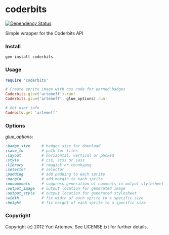 # coderbits

[![Dependency Status](https://gemnasium.com/artemeff/coderbits.png)](https://gemnasium.com/artemeff/coderbits)

Simple wrapper for the Coderbits API

### Install

    gem install coderbits

### Usage

```ruby
require 'coderbits'

# Create sprite image with css code for earned badges
Coderbits.glue('artemeff').run!
Coderbits.glue('artemeff', glue_options).run!

# Get user info
Codebits.get 'artemeff'
```

### Options

_glue_options_:

```ruby
:badge_size     # badges size for download
:save_to        # path for files
:layout         # horizontal, vertical or packed
:style          # css, scss or sass
:library        # rmagick or chunkypng
:selector       # selector
:padding        # add padding to each sprite
:margin         # add margin to each sprite
:nocomments     # suppress generation of comments in output stylesheet
:output_image   # output location for generated image
:output_style   # output location for generated stylesheet
:width          # fix width of each sprite to a specific size
:height         # fix height of each sprite to a specific size
```

### Copyright

Copyright (c) 2012 Yuri Artemev. See LICENSE.txt for further details.
